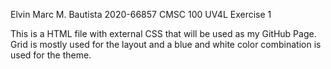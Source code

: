 Elvin Marc M. Bautista
2020-66857
CMSC 100 UV4L
Exercise 1

This is a HTML file with external CSS that will be used as my GitHub Page. Grid is mostly used for the layout and a blue and white color combination is used for the theme.